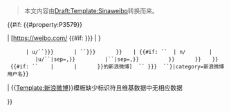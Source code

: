 > 本文内容由[Draft:Template:Sinaweibo](https://zh.wikipedia.org/wiki/Draft:Template:Sinaweibo)转换而来。


{{\#if:     {{\#property:P3579}}

| \[<https://weibo.com/> {{\#if: }}} | }

`      | u/``}}}`
`      | ``}}}`
`      }}`
`   | {{#if: ``  | n/ `
`      | `
`         |u/``|sep=,}}`
`         |``|sep=,}}`
`         }}`
`      }}`
`   }}  {{#if: ``    |  `
`    | `
`     }}的新浪微博]  `` }}}  ``}|category=新浪微博用户名}} `

| <span class="error">{{[Template:新浪微博](https://zh.wikipedia.org/wiki/Template:新浪微博 "wikilink")}}模板缺少标识符且维基数据中无相应数据</span>

}}<noinclude>  </noinclude>